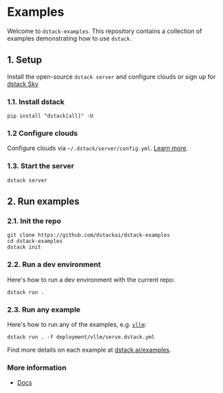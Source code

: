 # Examples

Welcome to `dstack-examples`. This repository contains a collection of examples
demonstrating how to use `dstack`.

## 1. Setup

Install the open-source `dstack server` and configure clouds or sign up for [dstack Sky](https://sky.dstack.ai)

### 1.1. Install dstack

```shell
pip install "dstack[all]" -U
```

### 1.2 Configure clouds

Configure clouds via `~/.dstack/server/config.yml`. [Learn more](https://dstack.ai/docs/installation/).

### 1.3. Start the server

```shell
dstack server
```

## 2. Run examples

### 2.1. Init the repo

```shell
git clone https://github.com/dstackai/dstack-examples
cd dstack-examples
dstack init
```

### 2.2. Run a dev environment

Here's how to run a dev environment with the current repo:

```shell
dstack run .
```

### 2.3. Run any example

Here's how to run any of the examples, e.g. [`vllm`](deployment/vllm/):

```shell
dstack run . -f deployment/vllm/serve.dstack.yml
```

Find more details on each example at [dstack.ai/examples](https://dstack.ai/examples).


### More information

- [Docs](https://dstack.ai/docs)

